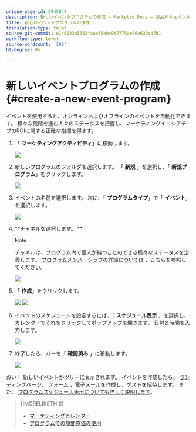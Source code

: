 ```yaml
---
unique-page-id: 2949844
description: 新しいイベントプログラムの作成 — Marketto Docs — 製品ドキュメント
title: 新しいイベントプログラムの作成
translation-type: tm+mt
source-git-commit: e149133a5383faaef5e9c9b7775ae36e633ed7b1
workflow-type: tm+mt
source-wordcount: '190'
ht-degree: 0%

---
```



# 新しいイベントプログラムの作成 {#create-a-new-event-program}

イベントを使用すると、オンラインおよびオフラインのイベントを自動化できます。 様々な段階を進む人々のステータスを把握し、マーケティングイニシアチブのROIに関する正確な指標を得ます。

1. 「 **マーケティングアクティビティ**」に移動します。

   ![](assets/ma.png)

1. 新しいプログラムのフォルダを選択します。 「 **新規** 」を選択し、「 **新規プログラム**」をクリックします。

   ![](assets/image2015-2-26-14-3a24-3a30.png)

1. イベントの名前を選択します。 次に、「 **プログラムタイプ**」で「 **イベント**」を選択します。

   ![](assets/image2015-2-26-14-3a26-3a6.png)

1. **チャネルを選択します。 **

   >[!NOTE]
   >
   >チャネルは、プログラム内で個人が持つことのできる様々なステータスを定義します。 [プログラムメンバーシップの詳細については](../../../../product-docs/core-marketo-concepts/programs/creating-programs/understanding-program-membership.md) 、こちらを参照してください。

   ![](assets/image2015-2-26-14-3a29-3a3.png)

1. 「 **作成**」をクリックします。

   ![](assets/image2015-2-26-14-3a33-3a17.png) ![](assets/image2015-2-26-14-3a34-3a33.png)

1. イベントのスケジュールを設定するには、「 **スケジュール表示** 」を選択し、カレンダーでそれをクリックしてポップアップを開きます。 日付と時間を入力します。

   ![](assets/image2016-3-25-14-3a17-3a33.png)

1. 終了したら、バーを「 **確認済み** 」に移動します。

   ![](assets/image2016-3-25-14-3a18-3a13.png)

おい！ 新しいイベントがツリーに表示されます。 イベントを作成したら、 [ランディングページ](../../../../product-docs/demand-generation/landing-pages/free-form-landing-pages/create-a-free-form-landing-page.md)、 [フォーム](../../../../product-docs/demand-generation/forms/creating-a-form/create-a-form.md)[](../../../../product-docs/email-marketing/email-programs/creating-an-email-program/create-an-email-program.md) 、電子メールを作成し、ゲストを招待します。 また、 [プログラムスケジュール表示についても詳しく説明します](http://docs.marketo.com/display/docs/program+schedule+view)。

>[!MORELIKETHIS]
>
>* [マーケティングカレンダー](http://docs.marketo.com/display/docs/marketing+calendar)
>* [プログラムでの期間原価の使用](../../../../product-docs/core-marketo-concepts/programs/working-with-programs/using-period-costs-in-a-program.md)

>



